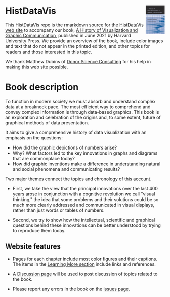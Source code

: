 # HistDataVis <img src="images/FriendlyWainer-thumb.jpg" width=60 style="float: right;" alt="Book cover">

This HistDataVis repo is the rmarkdown source for the
[HistDataVis web site](http://friendly.github.io/HistDataVis) to accompany our  book, 
[A History of Visualization and Graphic Communication](https://www.hup.harvard.edu/catalog.php?isbn=9780674975231), 
published in June 2021 by Harvard University Press.
We provide an overview of the book, include color images and text that do not appear in the printed edition,
and other topics for readers and those interested in this topic.

We thank Matthew Dubins of [Donor Science Consulting](https://www.donorscience.ca) for his help in making this web site possible.


# Book description

To function in modern society we must absorb and understand complex data at a breakneck pace. The most efficient way to comprehend and convey complex information is through data-based graphics. This book is an exploration and celebration of the origins and, to some extent, future of graphical methods of data presentation.

It aims to give a comprehensive history of data visualization with an emphasis on the questions:

* How did the graphic depictions of numbers arise?
* Why? What factors led to the key innovations in graphs and diagrams that are commonplace today?
* How did graphic inventions make a difference in understanding natural and social phenomena and communicating results?

Two major themes connect the topics and chronology of this account.

* First, we take the view that the principal innovations over the last 400 years arose in conjunction with a cognitive revolution we call "visual thinking," the idea that some problems and their solutions could be so much more clearly addressed and communicated in visual displays, rather than just words or tables of numbers.

* Second, we try to show how the intellectual, scientific and graphical questions behind these innovations can be better understood by trying to reproduce them today.

## Website features

* Pages for each chapter include most color figures and their captions. The items in the [Learning More section](http://friendly.github.io/HistDataVis/learning_more.html)
include links and references.

* A [Discussion page](http://friendly.github.io/HistDataVis/discussion.html) will be used to post discussion of topics related to the book.

* Please report any errors in the book on the [issues page](https://github.com/friendly/HistDataVis/issues).


